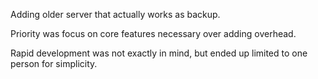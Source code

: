 Adding older server that actually works as backup.

Priority was focus on core features necessary over adding overhead. 

Rapid development was not exactly in mind, but ended up limited to one person for simplicity.

